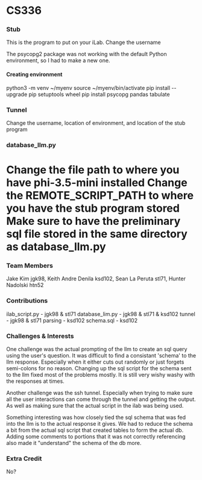 # CS336

### Stub

This is the program to put on your iLab.
Change the username

The psycopg2 package was not working with the default Python environment,
so I had to make a new one.

#### Creating environment
python3 -m venv ~/myenv
source ~/myenv/bin/activate
pip install --upgrade pip setuptools wheel
pip install psycopg pandas tabulate

### Tunnel

Change the username, location of environment, and location of the stub program

### database_llm.py
Change the file path to where you have phi-3.5-mini installed
Change the REMOTE_SCRIPT_PATH to where you have the stub program stored
Make sure to have the preliminary sql file stored in the same directory as database_llm.py
===============================================================================================================
### Team Members
Jake Kim jgk98,
Keith Andre Denila ksd102,
Sean La Peruta stl71, 
Hunter Nadolski htn52

### Contributions
ilab_script.py - jgk98 & stl71
database_lim.py - jgk98 & stl71 & ksd102
               tunnel - jgk98 & stl71
               parsing - ksd102
schema.sql - ksd102

### Challenges & Interests
One challenge was the actual prompting of the llm to create an sql query using the user's question. 
It was difficult to find a consistant 'schema' to the llm response. Especially when it either cuts 
out randomly or just forgets semi-colons for no reason. Changing up the sql script for the schema sent
to the llm fixed most of the problems mostly. It is still very wishy washy with the responses at times.

Another challenge was the ssh tunnel. Especially when trying to make sure all the user interactions can come through
the tunnel and getting the output. As well as making sure that the actual script in the ilab was being used.

Something interesting was how closely tied the sql schema that was fed into the llm is to the actual response it gives.
We had to reduce the schema a bit from the actual sql script that created tables to form the actual db. Adding some comments
to portions that it was not correctly referencing also made it "understand" the schema of the db more.

### Extra Credit
No?

